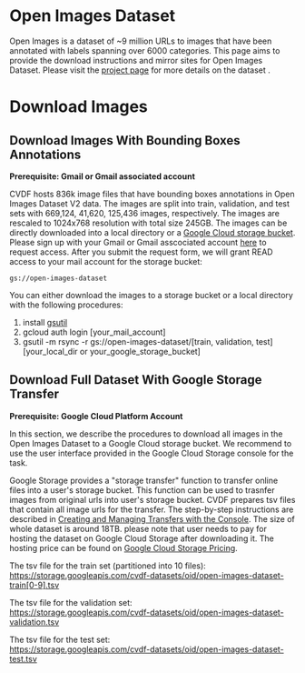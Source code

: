 # Open Images Dataset
Open Images is a dataset of ~9 million URLs to images that have been annotated with labels spanning over 6000 categories. This page aims to provide the download instructions and mirror sites for Open Images Dataset. Please visit the [project page](https://github.com/openimages/dataset) for more details on the dataset .

# Download Images

## Download Images With Bounding Boxes Annotations
**Prerequisite: Gmail or Gmail associated account**

CVDF hosts 836k image files that have bounding boxes annotations in Open Images Dataset V2 data. The images are split into train, validation, and test sets with 669,124, 41,620, 125,436	 images, respectively. The images are rescaled to 1024x768 resolution with total size 245GB. The images can be directly downloaded into a local directory or a [Google Cloud storage bucket](https://cloud.google.com/storage/transfer/create-manage-transfer-console). Please sign up with your Gmail or Gmail asscociated account [here](http://www.cvdfoundation.org/datasets/open-images-dataset/signup.html) to request access. After you submit the request form, we will grant READ access to your mail account for the storage bucket:
```
gs://open-images-dataset
```
You can either download the images to a storage bucket or a local directory with the following procedures:
1. install [gsutil](https://cloud.google.com/storage/docs/gsutil)
2. gcloud auth login [your_mail_account]
3. gsutil -m rsync -r gs://open-images-dataset/[train, validation, test] [your_local_dir or your_google_storage_bucket]

## Download Full Dataset With Google Storage Transfer
**Prerequisite: Google Cloud Platform Account**

In this section, we describe the procedures to download all images in the Open Images Dataset to a Google Cloud storage bucket. We recommend to use the user interface provided in the Google Cloud Storage console for the task.

Google Storage provides a "storage transfer" function to transfer online files into a user's storage bucket. This function can be used to trasnfer images from original urls into user's storage bucket. CVDF prepares tsv files that contain all image urls for the transfer. The step-by-step instructions are described in [Creating and Managing Transfers with the Console](https://cloud.google.com/storage/transfer/create-manage-transfer-console). The size of whole dataset is around 18TB. please note that user needs to pay for hosting the dataset on Google Cloud Storage after downloading it. The hosting price can be found on [Google Cloud Storage Pricing](https://cloud.google.com/storage/pricing).

The tsv file for the train set (partitioned into 10 files):  
https://storage.googleapis.com/cvdf-datasets/oid/open-images-dataset-train[0-9].tsv

The tsv file for the validation set:  
https://storage.googleapis.com/cvdf-datasets/oid/open-images-dataset-validation.tsv

The tsv file for the test set:  
https://storage.googleapis.com/cvdf-datasets/oid/open-images-dataset-test.tsv

